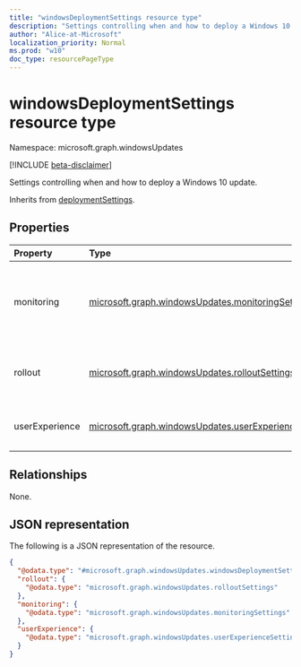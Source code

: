 ```yaml
---
title: "windowsDeploymentSettings resource type"
description: "Settings controlling when and how to deploy a Windows 10 update."
author: "Alice-at-Microsoft"
localization_priority: Normal
ms.prod: "w10"
doc_type: resourcePageType
---
```


# windowsDeploymentSettings resource type

Namespace: microsoft.graph.windowsUpdates

[!INCLUDE [beta-disclaimer](../../includes/beta-disclaimer.md)]

Settings controlling when and how to deploy a Windows 10 update.


Inherits from [deploymentSettings](../resources/windowsupdates-deploymentsettings.md).

## Properties
|Property|Type|Description|
|:---|:---|:---|
|monitoring|[microsoft.graph.windowsUpdates.monitoringSettings](../resources/windowsupdates-monitoringsettings.md)|Settings governing conditions to monitor and automated actions to take. Inherited from [deploymentSettings](../resources/windowsupdates-deploymentsettings.md)|
|rollout|[microsoft.graph.windowsUpdates.rolloutSettings](../resources/windowsupdates-rolloutsettings.md)|Settings governing how the content is rolled out. Inherited from [deploymentSettings](../resources/windowsupdates-deploymentsettings.md)|
|userExperience|[microsoft.graph.windowsUpdates.userExperienceSettings](../resources/windowsupdates-userexperiencesettings.md)|Settings governing the user's update experience on a device.|

## Relationships
None.

## JSON representation
The following is a JSON representation of the resource.
<!-- {
  "blockType": "resource",
  "@odata.type": "microsoft.graph.windowsUpdates.windowsDeploymentSettings"
}
-->
``` json
{
  "@odata.type": "#microsoft.graph.windowsUpdates.windowsDeploymentSettings",
  "rollout": {
    "@odata.type": "microsoft.graph.windowsUpdates.rolloutSettings"
  },
  "monitoring": {
    "@odata.type": "microsoft.graph.windowsUpdates.monitoringSettings"
  },
  "userExperience": {
    "@odata.type": "microsoft.graph.windowsUpdates.userExperienceSettings"
  }
}
```


